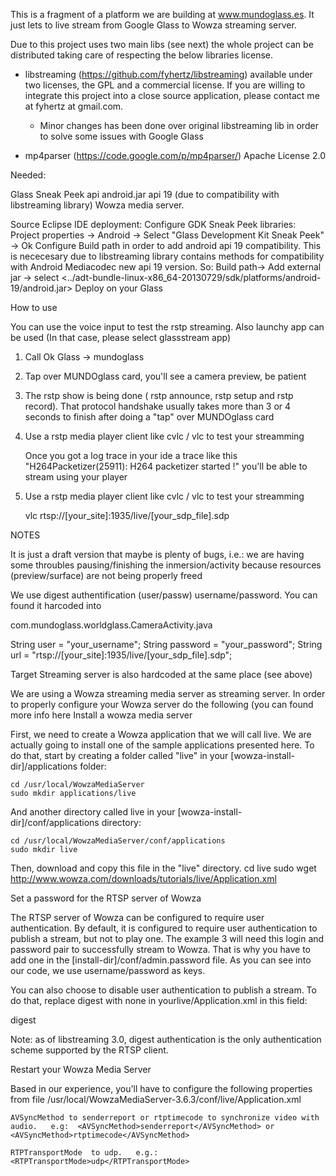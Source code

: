 This is a fragment of a platform we are building at www.mundoglass.es. It just lets to live stream from Google Glass to Wowza streaming server.

Due to this project uses two main libs (see next) the whole project can be distributed taking care of respecting the below libraries license.
 - libstreaming (https://github.com/fyhertz/libstreaming) available under two licenses, the GPL and a commercial license. If you are willing to integrate this project into a close source application, please contact me at fyhertz at gmail.com.
	- Minor changes has been done over original libstreaming lib in order to solve some issues with Google Glass

 - mp4parser (https://code.google.com/p/mp4parser/) Apache License 2.0



Needed:

Glass Sneak Peek api
android.jar api 19 (due to compatibility with libstreaming library)
Wowza media server.


Source
Eclipse IDE deployment: 
Configure GDK Sneak Peek libraries: Project properties -> Android -> Select "Glass Development Kit Sneak Peek" -> Ok
Configure Build path in order to add android api 19 compatibility.  This is nececesary due to libstreaming library contains methods for compatibility with Android Mediacodec new api 19 version. So: Build path-> Add external jar ->  select <../adt-bundle-linux-x86_64-20130729/sdk/platforms/android-19/android.jar>
Deploy on your Glass


How to use

You can use the voice input  to test the rstp streaming. Also launchy app can be used (In that case, please select glassstream app)

1) Call Ok Glass -> mundoglass

2) Tap over MUNDOglass card, you'll see a camera preview, be patient

3) The rstp show is being done ( rstp announce, rstp setup and rstp record). That protocol handshake usually takes more than 3 or 4 seconds to finish after doing a  "tap" over MUNDOglass card

4) Use a rstp media player client like cvlc / vlc to test your streamming

   Once you got a log trace in your ide a trace like this  "H264Packetizer(25911): H264 packetizer started !" you'll be able to stream using your player

4) Use a rstp media player client like cvlc / vlc to test your streamming

   vlc rtsp://[your_site]:1935/live/[your_sdp_file].sdp



NOTES

It is just a draft version that maybe is plenty of bugs, i.e.: we are having some throubles pausing/finishing the inmersion/activity because resources (preview/surface) are not being properly freed


We use digest authentification (user/passw) username/password. You can found it harcoded into

com.mundoglass.worldglass.CameraActivity.java 

String user = "your_username";
String password = "your_password";
String url = "rtsp://[your_site]:1935/live/[your_sdp_file].sdp";

Target Streaming server is also hardcoded at the same place (see above)



We are using  a Wowza streaming media server as streaming server. In order to properly configure your Wowza server do the following (you can found more info here
Install a wowza media server

First, we need to create a Wowza application that we will call live. We are actually going to install one of the sample applications presented here. To do that, start by creating a folder called "live" in your [wowza-install-dir]/applications folder:

	cd /usr/local/WowzaMediaServer
	sudo mkdir applications/live

And another directory called live in your [wowza-install-dir]/conf/applications directory:

	cd /usr/local/WowzaMediaServer/conf/applications
	sudo mkdir live

Then, download and copy this file in the "live" directory.
	cd live
	sudo wget http://www.wowza.com/downloads/tutorials/live/Application.xml
 
Set a password for the RTSP server of Wowza


The RTSP server of Wowza can be configured to require user authentication. By default, it is configured to require user authentication to publish a stream, but not to play one. The example 3 will need this login and password pair to successfully stream to Wowza. That is why you have to add one in the [install-dir]/conf/admin.password file. As you can see into our code, we use username/password as keys.

You can also choose to disable user authentication to publish a stream. To do that, replace digest with none in yourlive/Application.xml in this field:

<PublishMethod>digest</PublishMethod>

Note: as of libstreaming 3.0, digest authentication is the only authentication scheme supported by the RTSP client.

Restart your Wowza Media Server
 
Based in our experience, you'll have to configure the following properties from file /usr/local/WowzaMediaServer-3.6.3/conf/live/Application.xml

	AVSyncMethod to senderreport or rtptimecode to synchronize video with audio.   e.g:  <AVSyncMethod>senderreport</AVSyncMethod> or  <AVSyncMethod>rtptimecode</AVSyncMethod>

	RTPTransportMode  to udp.   e.g.:  <RTPTransportMode>udp</RTPTransportMode>



